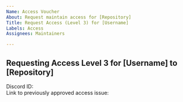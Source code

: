 ```yaml
---
Name: Access Voucher
About: Request maintain access for [Repository]
Title: Request Access (Level 3) for [Username]
Labels: Access
Assignees: Maintainers

---
```


## Requesting Access Level 3 for [Username] to [Repository]
<!--
  Access requests are defined in the Contributor Access Policy repository
  It is up to you as the requester to gather the
  appropriate number of vouchers from others.
-->
Discord ID:\
Link to previously approved access issue:
